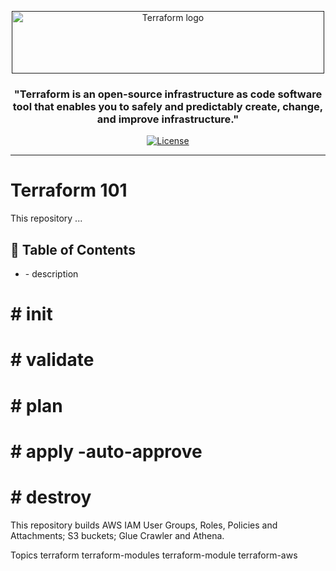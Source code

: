 <p align="center">
  <a href="" rel="noopener">
 <img width=500px height=100px src="https://www.terraform.io/assets/images/logo-hashicorp-3f10732f.svg" alt="Terraform logo"></a>
</p>

<h3 align="center">"Terraform is an open-source infrastructure as code software tool that enables you to safely and predictably create, change, and improve infrastructure."</h3>

<div align="center">

[![License](https://img.shields.io/badge/license-MIT-blue.svg)](/LICENSE)

</div>

---

# Terraform 101
This repository ...

## 📝 Table of Contents

- [](link) - description


# # init
# # validate
# # plan
# # apply -auto-approve
# # destroy

This repository builds AWS IAM User Groups, Roles, Policies and Attachments; S3 buckets; Glue Crawler and Athena.

Topics
terraform terraform-modules terraform-module terraform-aws
